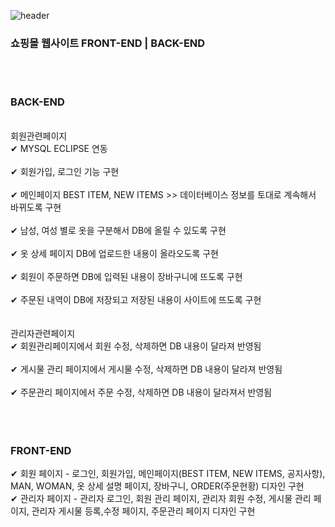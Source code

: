 ![header](https://capsule-render.vercel.app/api?color=FA8072&height=300&section=header&text=DoubleJ%20쇼핑몰%20웹사이트&fontSize=50)

### 쇼핑몰 웹사이트 FRONT-END | BACK-END
<body>
  <br><br>

  <h3>BACK-END</h3><br>
  회원관련페이지 <br>
  ✔ MYSQL ECLIPSE 연동 <br><br>
  ✔ 회원가입, 로그인 기능 구현 <br><br>
  ✔ 메인페이지 BEST ITEM, NEW ITEMS >> 데이터베이스 정보를 토대로 계속해서 바뀌도록 구현 <br><br>
  ✔ 남성, 여성 별로 옷을 구분해서 DB에 올릴 수 있도록 구현 <br><br>
  ✔ 옷 상세 페이지 DB에 업로드한 내용이 올라오도록 구현 <br><br>
  ✔ 회원이 주문하면 DB에 입력된 내용이 장바구니에 뜨도록 구현 <br><br>
  ✔ 주문된 내역이 DB에 저장되고 저장된 내용이 사이트에 뜨도록 구현 <br><br>
  <br>
  관리자관련페이지 <br>
  ✔ 회원관리페이지에서 회원 수정, 삭제하면 DB 내용이 달라져 반영됨 <br><br>
  ✔ 게시물 관리 페이지에서 게시물 수정, 삭제하면 DB 내용이 달라져 반영됨 <br><br>
  ✔ 주문관리 페이지에서 주문 수정, 삭제하면 DB 내용이 달라져서 반영됨 <br><br>
  <br><br>
  
  <h3>FRONT-END</h3>
  ✔ 회원 페이지 - 로그인, 회원가입, 메인페이지(BEST ITEM, NEW ITEMS, 공지사항), MAN, WOMAN, 옷 상세 설명 페이지, 장바구니, ORDER(주문현황) 디자인 구현<BR>
  ✔ 관리자 페이지 - 관리자 로그인, 회원 관리 페이지, 관리자 회원 수정, 게시물 관리 페이지, 관리자 게시물 등록,수정 페이지, 주문관리 페이지 디자인 구현

</body>
